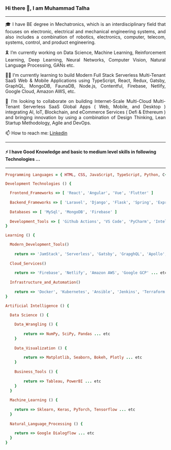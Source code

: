 ### Hi there 👋, I am Muhammad Talha

<hr/>

<p style="text-align: justify"> 🎓 I have BE degree in Mechatronics, which is an interdisciplinary field that focuses on  electronic, electrical and mechanical engineering systems, and also includes a combination of robotics, electronics, computer, telecom, systems, control, and product engineering.<p/>

<p style="text-align: justify"> 🎗️ I’m currently working on Data Science, Machine Learning, Reinforcement Learning, Deep Learning, Neural Networks, Computer Vision, Natural Language Processing, GANs etc. <p/>

<p style="text-align: justify"> 👨‍💻 I’m currently learning to build Modern Full Stack Serverless Multi-Tenant SaaS Web & Mobile Applications using TypeScript, React, Redux, Gatsby, GraphQL, MongoDB, FaunaDB, Node.js, Contentful, Firebase, Netlify, Google Cloud, Amazon AWS, etc. <p/>

<p style="text-align: justify"> 🤝 I’m looking to collaborate on building Internet-Scale Multi-Cloud Multi-Tenant Serverless SaaS Global Apps ( Web, Mobile, and Desktop ) integrating AI, IoT, Blockchain, and eCommerce Services ( Defi & Ethereum ) and bringing innovation by using a combination of Design Thinking, Lean Startup Methodology, Agile and DevOps. <p/>

<p> 📫 How to reach me: <a href="https://www.linkedin.com/in/muhammad-talha-8418a81bb/">Linkedin<a/> <p/>

<hr/>

#### ⚡ I have Good Knowledge and basic to medium level skills in following Technologies ...

<hr/>

```ruby
Programming Languages = { HTML, CSS, JavaScript, TypeScript, Python, C++, Java, C#, PHP, Dart, Rust }
```

```ruby
Development Technologies () {

  Frontend_Frameworks => [ 'React', 'Angular', 'Vue', 'Flutter' ]
  
  Backend_Frameworks => [ 'Laravel', 'Django', 'Flask', 'Spring', 'Express', 'Node.js', 'Deno.js' ]
  
  Databases => [ 'MySql', 'MongoDB', 'Firebase' ]
  
  Development_Tools => [ 'Github Actions', 'VS Code', 'PyCharm', 'Intellij IDEA', 'Jupyter', 'Colab' ]
}
```

```ruby
Learning () {

  Modern_Development_Tools()
  
    return => 'JamStack', 'Serverless', 'Gatsby', 'GrapghQL', 'Apollo', 'Contentful', 'Storybook' ... etc
  
  Cloud_Services()
    
    return => 'Firebase', 'Netlify', 'Amazon AWS', 'Google GCP' ... etc
  
  Infrastructure_and_Automation()
  
    return => 'Docker', 'Kubernetes', 'Ansible', 'Jenkins', 'Terraform' ... etc
}
```


```ruby
Artificial Intelligence () {

  Data Science () {
  
    Data_Wrangling () {
    
        return => NumPy, SciPy, Pandas ... etc
    }
    
    Data_Visualization () {
    
        return => Matplotlib, Seaborn, Bokeh, Plotly ... etc
    }
    
    Business_Tools () {
    
        return => Tableau, PowerBI ... etc
    }    
  }
  
  Machine_Learning () {
  
    return => Sklearn, Keras, PyTorch, Tensorflow ... etc
  }
  
  Natural_Language_Processing () {
  
    return => Google Dialogflow ... etc
  }
}
```
